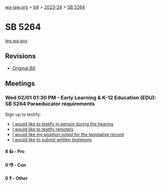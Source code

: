 [wa-law.org](/) > [bill](/bill/) > [2023-24](/bill/2023-24/) > [SB 5264](/bill/2023-24/sb/5264/)

# SB 5264
[leg.wa.gov](https://app.leg.wa.gov/billsummary?BillNumber=5264&Year=2023&Initiative=false)

## Revisions
* [Original Bill](1/)

## Meetings
### Wed 02/01 01:30 PM - Early Learning & K-12 Education (EDU): SB 5264 Paraeducator requirements
Sign up to testify:
* [I would like to testify in person during the hearing](https://app.leg.wa.gov/csi/Testifier/Add?chamber=House&mId=30600&aId=150236&caId=20858&tId=1)
* [I would like to testify remotely](https://app.leg.wa.gov/csi/Testifier/Add?chamber=House&mId=30600&aId=150236&caId=20858&tId=2)
* [I would like my position noted for the legislative record](https://app.leg.wa.gov/csi/Testifier/Add?chamber=House&mId=30600&aId=150236&caId=20858&tId=3)
* [I would like to submit written testimony](https://app.leg.wa.gov/csi/Testifier/Add?chamber=House&mId=30600&aId=150236&caId=20858&tId=4)

#### 8 👍 - Pro

#### 0 👎 - Con

#### 0 ❓ - Other
